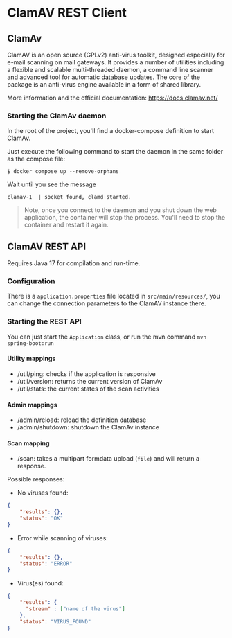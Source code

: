 # ClamAV REST Client

## ClamAv

ClamAV is an open source (GPLv2) anti-virus toolkit, designed especially for e-mail scanning on mail gateways. It provides a number of utilities including a flexible and scalable multi-threaded daemon, a command line scanner and advanced tool for automatic database updates. The core of the package is an anti-virus engine available in a form of shared library.

More information and the official documentation: https://docs.clamav.net/

### Starting the ClamAv daemon

In the root of the project, you'll find a docker-compose definition to start ClamAv.

Just execute the following command to start the daemon in the same folder as the compose file:

```shell
$ docker compose up --remove-orphans
```

Wait until you see the message

```
clamav-1  | socket found, clamd started.
```

> Note, once you connect to the daemon and you shut down the web application, the container will stop the process. You'll need to stop the container and restart it again.


## ClamAV REST API

Requires Java 17 for compilation and run-time.

### Configuration

There is a `application.properties` file located in `src/main/resources/`, you can change the connection parameters to the ClamAV instance there.

### Starting the REST API

You can just start the `Application` class, or run the mvn command `mvn spring-boot:run`

#### Utility mappings

- /util/ping: checks if the application is responsive
- /util/version: returns the current version of ClamAv
- /util/stats: the current states of the scan activities 

#### Admin mappings
- /admin/reload: reload the definition database
- /admin/shutdown: shutdown the ClamAv instance

#### Scan mapping
- /scan: takes a multipart formdata upload (`file`) and will return a response.

Possible responses:

- No viruses found:
```json
{
    "results": {},
    "status": "OK"
}
```
- Error while scanning of viruses: 
```json
{
    "results": {},
    "status": "ERROR"
}
```

- Virus(es) found: 
```json
{
    "results": {
      "stream" : ["name of the virus"]
    },
    "status": "VIRUS_FOUND"
}
```


